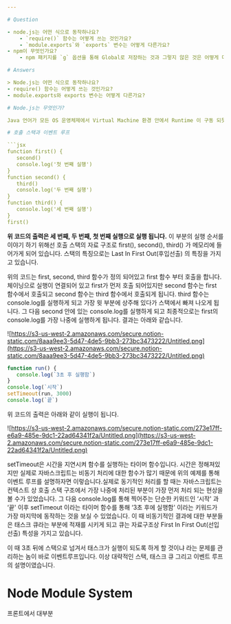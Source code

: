 ```yaml
---

# Question

- node.js는 어떤 식으로 동작하나요?
    - `require()` 함수는 어떻게 쓰는 것인가요?
    - `module.exports`와 `exports` 변수는 어떻게 다른가요?
- npm이 무엇인가요?
    - npm 패키지를 `g` 옵션을 통해 Global로 저장하는 것과 그렇지 않은 것은 어떻게 다른가요?

# Answers

> Node.js는 어떤 식으로 동작하나요?
- require() 함수는 어떻게 쓰는 것인가요?
- module.exports와 exports 변수는 어떻게 다른가요?

# Node.js는 무엇인가?

Java 언어가 모든 OS 운영체제에서 Virtual Machine 환경 안에서 Runtime 이 구동 되듯이 Node.JS 는 웹브라우저에 종속적인 자바스크립트에서 외부에서 실행할 수 있는 Runtime 환경을 Chrome V8 엔진을 제공하여 여러 OS 환경에서 실행할 수 있는 환경을 제공하게 됩니다. 이것을 Node.JS 라고 정의할 수 있습니다.

# 호출 스택과 이벤트 루프

```jsx
function first() {
   second()
   console.log('첫 번째 실행')
}
function second() {
   third()
   console.log('두 번째 실행')
}
function third() {
   console.log('세 번째 실행')
}
first()
```

**위 코드의 출력은 세 번째, 두 번째, 첫 번째 실행으로 실행 됩니다.** 이 부분의 실행 순서를 이야기 하기 위해선 호출 스택의 자료 구조로 first(), second(), third() 가 메모리에 들어가게 되어 있습니다. 스택의 특징으로는 Last In First Out(후입선출) 의 특징을 가지고 있습니다.

위의 코드는 first, second, third 함수가 정의 되어있고 first 함수 부터 호출을 합니다. 체이닝으로 실행이 연결되어 있고 first가 먼저 호출 되어있지만 second 함수는 first 함수에서 호출되고 second 함수는 third 함수에서 호출되게 됩니다. third 함수는 console.log를 실행하게 되고 가장 윗 부분에 상주해 있다가 스택에서 빠져 나오게 됩니다. 그 다음 second 안에 있는 console.log를 실행하게 되고 최종적으로는 first의 console.log를 가장 나중에 실행하게 됩니다. 결과는 아래와 같습니다.

![https://s3-us-west-2.amazonaws.com/secure.notion-static.com/8aaa9ee3-5d47-4de5-9bb3-273bc3473222/Untitled.png](https://s3-us-west-2.amazonaws.com/secure.notion-static.com/8aaa9ee3-5d47-4de5-9bb3-273bc3473222/Untitled.png)

```jsx
function run() {
   console.log(`3초 후 실행함`)
}
console.log(`시작`)
setTimeout(run, 3000)
console.log(`끝`)
```

위 코드의 출력은 아래와 같이 실행이 됩니다.

![https://s3-us-west-2.amazonaws.com/secure.notion-static.com/273e17ff-e6a9-485e-9dc1-22ad64341f2a/Untitled.png](https://s3-us-west-2.amazonaws.com/secure.notion-static.com/273e17ff-e6a9-485e-9dc1-22ad64341f2a/Untitled.png)

setTimeout은 시간을 지연시켜 함수를 실행하는 타이머 함수입니다. 시간은 정해져있지만 실제로 자바스크립트는 비동기 처리에 대한 함수가 많기 때문에 위의 예제를 통해 이벤트 루프를 설명하자면 이렇습니다.실제로 동기적인 처리를 할 때는 자바스크립트는 컨텍스트 상 호출 스택 구조에서 가장 나중에 처리된 부분이 가장 먼저 처리 되는 현상을 볼 수가 있었습니다. 그 다음 console.log를 통해 찍어주는 단순한 키워드인 ‘시작' 과 ‘끝' 이후 setTimeout 이라는 타이머 함수를 통해 ‘3초 후에 실행함' 이라는 키워드가 가장 마지막에 동작하는 것을 보실 수 있었습니다. 이 때 비동기적인 결과에 대한 부분들은 태스크 큐라는 부분에 적재를 시키게 되고 큐는 자료구조상 First In First Out(선입선출) 특성을 가지고 있습니다.

이 때 3초 뒤에 스택으로 넘겨서 태스크가 실행이 되도록 하게 할 것이냐 라는 문제를 관리하는 놈이 바로 이벤트루프입니다. 이상 대략적인 스택, 태스크 큐 그리고 이벤트 루프의 설명이였습니다.

# Node Module System

프론트에서 대부분 <script src=’{소스위치}’> 자바스크립트 임포트 모듈을 통해 변수나 오브젝트를 불러오는 방법이 있었다면 Node.JS에서는 아래와 같이 다른 자바스크립트 파일에서 참조할 수 있습니다.

```jsx
<script src='{소스위치}'>

// 참조해야 하는 constants.js 파일
module.exports = {
    sayHello : 'Hello!',
    name : 'CaptainChain'  
}
```

위의 선언된 변수와 오브젝트들은 아래의 코드처럼 참조가 가능합니다.

```jsx
// funcModule.js
const { sayHello, name } = require('{파일위치}');
console.log(`${name} 님 ${sayHello}`)
```

# Single Thread, Event Driven, Non-Blocking I/O

Node.js는 위와같은 특성을 가지고 있습니다.

**Single Thread, Event Driven, Non-Blocking I/O를 간단히 정리하면 아래와 같습니다.**

- **싱글 쓰레드란?**

우선 자바스크립트의 경우 싱글 쓰레드로 처리하는 방식을 채택하고 있습니다. 실제로 처리해야 할 일은 많은데 한번에 하나의 일만 하고 있다는 것으로 생각하면 자바스크립트는 왜 멀티 쓰레드 방식이 아닐까에 대해서는 고민이 자연스럽게 됩니다. 추측으로는 OS 운영체제의 자원을 할당하고 관리하는 부분에서 자바스크립트의 태스크에 대한 제어가 비동기 처리 방식으로 인해 어렵지 않을까 생각됩니다. Node.JS 는 이러한 싱글쓰레드의 단점을 멀티쓰레드 방식과 비슷하게 같은 동작을 병렬로 처리할 수 있는 방법들로 개선하고 있습니다.

- **이벤트 드리븐이란?**

위에서 설명한 개념 중 스택과 이벤트 루프 그리고 태스크 큐에 대한 개념에서 이벤트 드리븐은 내가 서비스하고 있는 하나의 사이트를 통해 기능별로 등록된 리스너들입니다. 위의 코드 처럼 콘솔로 바로 실행 이후 종료되는 프로그램이 아니라 언제 누가 내가 만든 사이트에 들어올지 모르는 상황에서 대기를 하고 있다는 것이죠. 이 때 이벤트별로 기능이 정의가 되게 되는데요. 예를 들어 방문했을 때 text/html contentType으로 사용자에게 페이지를 보여준다던지 게시물에 좋아요 버튼을 눌렀을 때 결과를 json 형식으로 클라이언트에게 보내줘서 사용자의 액션이 제대로 수행이 되었는지 사용자한테 알려줘야 겠지요. 이때 모든 일련의 이벤트들의 동작을 정의하고 등록된 상태가 이벤트 리스너에 등록된 상태입니다.

- **Non-Blocking I/O 란?**

자바스크립트는 기본적으로 싱글쓰레드 방식을 채택중입니다. 이 때 비동기적 처리(Asyncronous Processing)의 태스크들을 호출 스택에서 태스크 큐로 보내거나 태스크 큐로 부터 이벤트 루프를 통해 다시 스택으로 가져오는 I/O의 형태를 Non-Blocking 이라고 하죠. 이에 따라 실행 순서에 영향을 미치는 행위를 Non-Blocking I/O 라고 간단히 말할 수 있을 것 같습니다. 반대로 Blocking 의 경우 동기적 처리(Syncronous Processing)들에 대해 뒤에 작업들이 해당 작업으로 인해 지연되는 현상을 이야기 합니다.

## require() 함수는 어떻게 쓰는 것일까요?

Node.JS 에서는 require 메서드를 통해 외부 모듈을 가져올 수 있습니다. require 메서드는 node가 local object에 추가한 메서드로서 다음과 같이 파라미터로 추가할 모듈의 파일 경로값을 받습니다.

```java
const foo = require('파일 경로');
```

require 메서드의 소스코드는 매우 복잡합니다. 하지만 요약하자면 아래와 같은 모양새로 구성되어 있습니다.

```jsx
var require = function(src){
var fileAsStr = readFile(src)                //line 2
    var module.exports = {}                  //line 3
    eval(fileAsStr)                          //line 4
    return module.exports                    //line 5
}
```

먼저 line 1에서는 src의 인자를 받아옵니다 즉,

```jsx
const foo = require('foo')
```

와 같은 경우 'foo'를 인자로 받아오는 식입니다.

line 2에서는 소스 파일을 읽어서 fileAsStr에 저장합니다.

line 3에서는 module.exports 라는 빈 해시를 만들어 둡니다.

line 4에서는 fileAsStr을 eval 합니다. 이 과정은 사실상 src를 복붙하는것과 같습니다.

line 4에 대해 조금 더 설명하면

```jsx
const foo = require('./foo.js')
```

를 한다는 것은, 곧 require()의 인자로 "./foo.js"를 넣는 식이고 위 require()의 line 4는

```jsx
eval(fileAsStr)
```

다음과 같이 변경되는 것과 마찬가지 입니다.

```jsx
var require = function(src){
	var fileAsStr = readFild(src)
	var module.exports = {}
	**const a = 10
	exports.a = a;**
	return module.exports
}
```

결국 exports 해시의 a라는 key에 10이 들어가는 모습입니다.

따라서, 아래 코드는

```jsx
// bar.js

const foo = require('./foo.js')
console.log(foo.a);
```

Runtime에는 아래와 같은 모습입니다.

```jsx
const foo = { a:10 }
console.log(foo.a)
```

foo 에서 exports에 들어간 <key, value> 들이 require() 함수의 아웃풋으로 나오는 것입니다.

## exports? module.exports?

`exports` 는 단순히 `module.exports` 를 참조할 뿐입니다.

공식문서에서 그게 다라고 합니다...!

`module.exports` 와 `exports` 는 같은 객체를 바라보고 있으며, `exports` 는 `module.exports` 의 shortcut입니다.

---
```


> npm은 무엇인가요?
- npm 패키지를 -g 옵션을 통해 Global로 저장하는 것과 그렇지 않은 것은 어떻게 다른가요?

NPM은 Node Package Manager의 약자입니다. 자바스크립트 패키지 매니저이고, NodeJS에서 사용할 수 있는 모듈들을 패키지화하여 모아둔 저장소 역할을 하며 설치/관리를 수행할 수 있는 CLI를 제공합니다.

### npm install Option

npm install 명령어에는 지역(Local) 설치와 전역(Global) 설치 옵션이 있습니다. 옵션을 별도로 지정하지 않으면 지역으로 설치되며 프로젝트 루트 디렉터리에 `node_module` 디렉터리가 자동 생성되고 그 안에 패키지가 설치됩니다. 지역으로 설치된 패키지는 해당 프로젝트 내에서만 사용할 수 있습니다.

### npm -g (Global)

전역에 패키지를 설치하려면 npm install 명령어에 `-g` 옵션을 지정합니다. 전역으로 설치된 패키지는 전역에서 참조할 수 있습니다. 모든 프로젝트가 공통 사용하는 패키지는 지역으로 설치하지 않고 전역에 설치합니다.

> `ES` 모듈은 어떻게 쓰는 것인가요?
- import / export 은 어떻게 사용하나요?
- Dynamic import란 무엇인가요?
- `require()` 가 있는데 왜 `import` 가 생겼을까요?

# Javascript ES6 Module

`require` 는 Node JS에서 사용되고 있는 CommonJS 키워드이고, 여기서 배워볼 `import` 는 ES6에서 새롭게 도입된 키워드입니다. 두 개의 키워드 모두 하나의 파일에서 다른 파일의 코드를 불러온다는 동일한 목적을 가지고 있습니다.

```jsx
const moment = require("moment")
```

```jsx
import moment from "moment"
```

위 2줄의 코드는 기본적으로 `MomentJS` 라는 라이브러리를 불러오는 동일한 작업을 수행하고 있습니다. CommonJS 방식을 따른 첫번째 코드는 `require` 키워드를 사용하여 여터 다른 변수를 할당하듯이 모듈을 불러오는 반면에 ES6 방식을 따른 두번째 코드는 Java나 Python 처럼 `import` 키워드를 사용하여 좀 더 명시적으로 모듈을 불러오고 있습니다.

`require()` 함수 사용법에 대해선 위에 작성되어 있으니 ES6기반 import/export 방법에 대해서 알아보겠습니다.

## ES6 Module System의 이점

먼저 ES6 모듈 시스템은 CommonJS 모듈 시스템보다 최신 스펙이다 보니 여러가지 이점이 많습니다.

우선 `import`, `from`, `export`, `default` 처럼 모듈 관리 전용 키워드를 사용합니다. 그렇기 떄문에 가독성 측면에서 유리한 점이 많습니다. 또한 비동기 방식으로 작동하고 모듈에서 실제로 쓰이는 부분만 불러오기 때문에 성능과 메모리 부분에사도 유리한 측면이 있습니다.

앞으로 설명드릴 `Named Prameter` 와 같이 CommonJS에서는 지원하지 않는 기능들이 있습니다.

## Multiple Objects import/export

먼저 하나의 자바스크립트 모듈 파일에서 여러 개의 객체를 내보내고 불러오는 방법을 알아보도록 하겠습니다.

### export

CommonJS에서는 내보낼 복수 객체들을 `exports` 변수의 속성으로 할당하는 방식을 썼었는데, ES6에서는 `import` 키워드의 짝꿍인 `export` 키워드를 사용해서 명시적으로 선언해 줍니다. 이 때 내보내는 변수나 함수의 이름이 그대로 불러낼 때 사용하게 되는 이름이 되기 때문에 이를 Named Exports라고 일컫습니다.

아래는 미국과 캐나다 달러를 상호 변환해주는 자바스크립트 예제 코드입니다. 이 파일에는 3개의 함수가 있는데 아래 2개의 함수만 다른 파일에서 접근할 수 있도록 내보내기를 하였습니다. 첫번째 방법처럼 선언과 동시에 내보낼 수도 있고, 두번째 방법처럼 선언 후에 별도로 내보낼 수도 있습니다.

**currency-functions.js**

```jsx
const exchangeRate = 0.91;

// 내보내지 않음
function roundTwoDecimals(amount) {
	return Math.round(amount * 100) / 100;
}

// 첫번째 내보내기 방법
export function canadianToUs(canadian) {
	return roundTwoDecimals(canadian * exchangeRate);
}

// 두번째 내보내기 방법
const usToCanadian = function(us) {
	return roundTwoDecimals(us / exchangeRate)
}
export { usToCanadian }
```

### Import

여러 객체(Named Exports)를 불러올 때는 ES6의 `Destructuring` (구조 분해 할당) 문법을 사용해서 필요한 객체만 선택적으로 전역에서 사용하거나, 모든 객체에 별명을 붙이고 그 별명을 통해서 접근할 수도 있습니다.

**test-currency-function.js**

```jsx
// Desturturing
import { canadianToUs } from "./currency-functions"

console.log("50 Canadian dollars equals this amount of US dollars:");
console.log(canadianToUs(50));

// Alias
import * as currency from "./currency-functions"

console.log("30 US dollars equals this amount of Canadian dollars:");
console.log(currency.usToCanadian(30));
```

**실행 결과**

```
50 Canadian dollars equals this amount of US dollars:
45.5
30 US dollars equals this amount of Canadian dollars:
32.97
```

## Single Object export/import

다음으로 하나의 자바스크립트 모듈 파일에서 단 하나의 객체를 내보내고 불러오는 방법을 알아보겠습니다.

### export

CommonJS에서는 내보낼 단일 객체를 `module.exports` 변수에 할당하는 방식을 썼었는데, ES6에서는 그 대신 `export default` 키워드를 사용해서 명시적으로 선언해줍니다. 하나의 모듈에서 하나의 객체만 내보내기 때문에 이를 Default Export라고 부릅니다.

아래 예제는 두개 함수를 객체로 묶어서 내보내기를 한 코드입니다. 이름이 필요없기 때문에 별도 변수 할당 없이 바로 객체를 내보내기 할 수 있습니다. 내보낼때 어떤 이름도 지정하지 않기 때문에 불러올 때도 아무 이름이나 사용할 수 있습니다.

c**urrency-object.js**

```jsx
const exchangeRate = 0.91;

// 내보내지 않음
function roundTWoDecimals(amount) {
	return Math.round(amount * 100) / 100;
}

// 내보내기
export default {
	canadianToUs(canadian){
		return roundTwoDecimals(canadian * exchangeRate);
	},
	usToCanadian: function(us){
		return roundTwoDecimals(us / exhangeRate);
	},
}
```

변수에 할당을 하여 내보내기를 하고 싶다면 다음과 같이 작성할 수도 있습니다.

```jsx
const obj = {
  canadianToUs(canadian) {
    return roundTwoDecimals(canadian * exchangeRate)
  },
}

obj.usToCanadian = function (us) {
  return roundTwoDecimals(us / exchangeRate)
}

export default obj
```

### import

하나의 객체(Default Export)를 불러올 때는 간단하게 `import` 키워드를 사용해서 아무 이름이나 원하는 이름을 주고 해당 객체를 통해 속성에 접근하면 됩니다.

**test-currency-object.js**

```jsx
import currency from "./currency-object"

console.log("50 Canadian dollars equals this amount of US dollars:")
console.log(currency.canadianToUs(50))

console.log("30 US dollars equals this amount of Canadian dollars:")
console.log(currency.usToCanadian(30))
```

실행 결과

```
50 Canadian dollars equals this amount of US dollars:
45.5
30 US dollars equals this amount of Canadian dollars:
32.97
```

한가지 주의해야 할 점은 Bable없이 순수하게 Node.js 최신 버전으로 ES모듈을 시용하는 거라면 import를 살용할 떄 .js 확장자를 붙여주어야 합니다.


> Dynamic Import란 무엇일까요?

위에서 학습했던 `import` 를 사용하여 모든 스크립트를 동시에 가져온다면 로딩 시간이 길어질 수 밖에 없습니다.

ES6에서는 이러한 단점을 보완하기 위해 필요한 스크립트만 가져와서 사용할 수 있도록 `Dynamic Import` 를 정의하였습니다.

사용법은 간단합니다.

```jsx
import('./ImportClass.js');
```

위와 같이 `import` 안에 `import` 할 module명을 넣어 주면 됩니다. 그러면 `return` 값으로 `Promise` 객체를 받습니다.

class객체를 이용한 예제는 아래와 같습니다.

```jsx
export default class ImportClass {
	constructor() {
		console.log('import!');
	}
}
import('./ImportClass').then(importClass.Js=>{
	new importClassJs.default();
});
```

importClass.js 스크립트에서 `default`가 class에 선언되어 있으므로

`importClassJs.default()`로 class 객체를 생성하면 됩니다.

만약에 `default` 를 선언해주지 않았다면 `importClassJs.ImportClass()` 로 생성하면 됩니다.

그러면 'import!' 가 console에 출력됩니다.


> `require()` 가 있는데 왜 `import` 가 생겼을까요?

`require` 와 `import` 에 대해서 비교해 보기 위해서는 우선 `CommonJS` 와 `AMD(Asynchronous Module Definition)` , `ES6` 내장모듈과 같은 자바스크립트의 모듈 시스템에 대해 알고 있어야 합니다.

기존의 자바스크립트(ES5, 현재 대부분의 브라우저에서 지원하는 자바스크립트 문법)는  모듈이라는 개념이 부족하여 각 모듈(또는 파일) 간의 의존성 처리에 제한이 있었습니다. 고전적인 웹 프로젝트에서 자바스크립트를 사용하는 방법을 살펴보면, HTML 파일 내부에 `<script>` 태그를 삽입하여 모듈을 로드하고 있습니다. **하지만 이런 방식은 한가지 문제가 있는데, 자바스크립트 파일끼리 서로 모듈을 공유하는데 제약이 없다는 점입니다.** 그 이유는 `script` 태그로 로드된 모듈은 모두 `window` 객체의 속성이기 때문에 서로 다른 파일에 위치하면서도 모든 객체를 공유할 수 있기 때문입니다.

이처럼 각 자바스크립트 파일이 독립적으로 존재하지 못해 발생하는 여러 문제들 (예를들어 다른 파일에서 같은 이름의 변수를 사용하는 경우) 때문에 하나의 모듈로 관리하기 위한 다양한 패턴(Module Pattern, 즉시 실행 함수 등)을 사용하여 의존성을 관리할 수 밖에 없었습니다.

이를 해결하기 위한 수단으로 모듈이라는 개념을 도입하여 정의한 방법(또는 표준)이 CommonJs 와 AMD 입니다. 이 둘은 내부적으로 모듈 서로 간의 의존성이 지원되지 않는 상태로 만들어 졌는데, ES6에 이르러 언어 내부적으로 자바스크립트 모듈 의존성을 지원하게 되었습니다. (import, export).

### 모듈 정의 방식의 혼용

ES6 모듈은 기본적으로 CommonJs와 AMD 모듈을 혼용해서 사용할 수 있습니다. 모듈을 가져오는 부분에 `require` 와 `import` 를 같이 쓰더라도 문제없이 동작합니다.

`import` 는 ES6 문법이라 현재 사용되는 브라우저에서는 지원하지 않지만, bable과 같은 트랜스파일러가 해결해줄 수 있습니다. AMD는 생략하고 ES6와 CommonJS를 비교하여 설명해보겠습니다.

`import` 는 필요한 부분만 선택적으로 가져올 수 있고, 그것은 곧 메모리 성능의 최적화로 이루어 질 수 있습니다. 또한 비동기적으로 수행될 수 있어 조금 더 좋은 성능을 발휘할 수 있습니다.

또한 `Require` 모듈 시스템은 표준에 근거된 문법이 아닙니다. 현재 `ES6` 모듈이 존재하기 때문에 표준이 될 가능성은 거의 없습니다.

향후 다양한 구현에서 `ES6` 모듈을 기본적으로 지원하여 성능 면에서 유리 할 것입니다.

